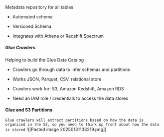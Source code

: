 Metadata repository for all tables
- Automated schema
- Versioned Schema

- Integrates with Athena or Redshift Spectrum


##### Glue Crawlers 
Helping to build the Glue Data Catalog

- Crawlers go through data to infer schemas and partitions
- Works JSON, Parquet, CSV, relational store
- Crawlers work for: S3, Amazon Redshift, Amazon RDS

- Need an IAM role / credentials to access the data stores


#### Glue and S3 Partitions
`Glue crawlers will extract partitions based on how the data is organized in the S3, so you need to think up front about how the data is stored`
![[Pasted image 20250131133219.png]]


